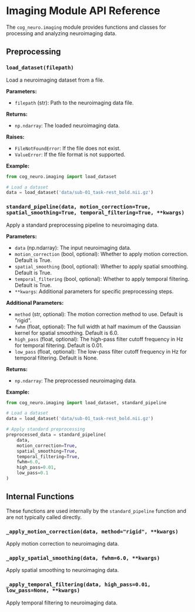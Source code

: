 # Imaging Module API Reference

The `cog_neuro.imaging` module provides functions and classes for processing and analyzing neuroimaging data.

## Preprocessing

### `load_dataset(filepath)`

Load a neuroimaging dataset from a file.

**Parameters:**

- `filepath` (str): Path to the neuroimaging data file.

**Returns:**

- `np.ndarray`: The loaded neuroimaging data.

**Raises:**

- `FileNotFoundError`: If the file does not exist.
- `ValueError`: If the file format is not supported.

**Example:**

```python
from cog_neuro.imaging import load_dataset

# Load a dataset
data = load_dataset('data/sub-01_task-rest_bold.nii.gz')
```

### `standard_pipeline(data, motion_correction=True, spatial_smoothing=True, temporal_filtering=True, **kwargs)`

Apply a standard preprocessing pipeline to neuroimaging data.

**Parameters:**

- `data` (np.ndarray): The input neuroimaging data.
- `motion_correction` (bool, optional): Whether to apply motion correction. Default is True.
- `spatial_smoothing` (bool, optional): Whether to apply spatial smoothing. Default is True.
- `temporal_filtering` (bool, optional): Whether to apply temporal filtering. Default is True.
- `**kwargs`: Additional parameters for specific preprocessing steps.

**Additional Parameters:**

- `method` (str, optional): The motion correction method to use. Default is "rigid".
- `fwhm` (float, optional): The full width at half maximum of the Gaussian kernel for spatial smoothing. Default is 6.0.
- `high_pass` (float, optional): The high-pass filter cutoff frequency in Hz for temporal filtering. Default is 0.01.
- `low_pass` (float, optional): The low-pass filter cutoff frequency in Hz for temporal filtering. Default is None.

**Returns:**

- `np.ndarray`: The preprocessed neuroimaging data.

**Example:**

```python
from cog_neuro.imaging import load_dataset, standard_pipeline

# Load a dataset
data = load_dataset('data/sub-01_task-rest_bold.nii.gz')

# Apply standard preprocessing
preprocessed_data = standard_pipeline(
    data,
    motion_correction=True,
    spatial_smoothing=True,
    temporal_filtering=True,
    fwhm=6.0,
    high_pass=0.01,
    low_pass=0.1
)
```

## Internal Functions

These functions are used internally by the `standard_pipeline` function and are not typically called directly.

### `_apply_motion_correction(data, method="rigid", **kwargs)`

Apply motion correction to neuroimaging data.

### `_apply_spatial_smoothing(data, fwhm=6.0, **kwargs)`

Apply spatial smoothing to neuroimaging data.

### `_apply_temporal_filtering(data, high_pass=0.01, low_pass=None, **kwargs)`

Apply temporal filtering to neuroimaging data.
